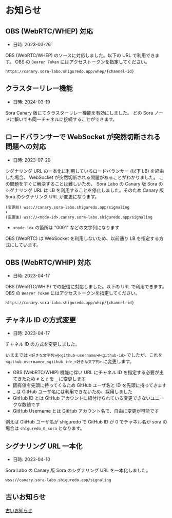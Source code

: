# お知らせ

## OBS (WebRTC/WHEP) 対応

- 日時: 2023-03-26

OBS (WebRTC/WHEP) のソースに対応しました。以下の URL で利用できます。
OBS の `Bearer Token` にはアクセストークンを指定してください。

`https://canary.sora-labo.shiguredo.app/whep/{channel-id}`

## クラスターリレー機能

- 日時: 2024-03-19

Sora Canary 版にてクラスターリレー機能を有効にしました。
どの Sora ノードに繫いでも同一チャネルに接続することができます。

## ロードバランサーで WebSocket が突然切断される問題への対応

- 日時: 2023-07-20

シグナリング URL の一本化に利用しているロードバランサー (以下 LB) を経由した場合、 WebSocket が突然切断される問題があることがわかりました。
この問題をすぐに解決することは難しいため、 Sora Labo の Canary 版 Sora のシグナリング URL は LB を利用することを停止しました。そのため Canary 版 Sora のシグナリング URL が変更になります。

```none
(変更前) wss://canary.sora-labo.shiguredo.app/signaling
↓
(変更後) wss://<node-id>.canary.sora-labo.shiguredo.app/signaling
```

- `<node-id>` の箇所は "0001" などの文字列になります

OBS (WebRTC) は WebSocket を利用しないため、以前通り LB を指定する方式にしています。

## OBS (WebRTC/WHIP) 対応

- 日時: 2023-04-17

OBS (WebRTC/WHIP) での配信に対応しました。以下の URL で利用できます。
OBS の `Bearer Token` にはアクセストークンを指定してください。

`https://canary.sora-labo.shiguredo.app/whip/{channel-id}`

## チャネル ID の方式変更

- 日時: 2023-04-17

チャネル ID の方式を変更しました。

いままでは `<好きな文字列>@<github-username>#<github-id>` でしたが、これを `<github-username>_<github-id>_<好きな文字列>` に変更します。

- OBS (WebRTC/WHIP) 機能に伴い URL にチャネル ID を指定する必要が出てきたため `#` と `@` を `_` に変更します
- 固有値を先頭に持ってくるため GitHub ユーザ名と ID を先頭に持ってきます
- \_ は GitHub ユーザ名には利用できないため、採用しました
- GitHub ID とは GitHub アカウントに紐付けられている変更できないユニークな数値です
- GitHub Username とは GitHub アカウント名で、自由に変更が可能です

例えば GitHub ユーザ名が shiguredo で GitHub ID が 0 でチャネル名が sora の場合は `shiguredo_0_sora` となります。

## シグナリング URL 一本化

- 日時: 2023-04-10

Sora Labo の Canary 版 Sora のシグナリング URL を一本化しました。

`wss://canary.sora-labo.shiguredo.app/signaling`

## 古いお知らせ

[古いお知らせ](./OLD_NEWS.md)
